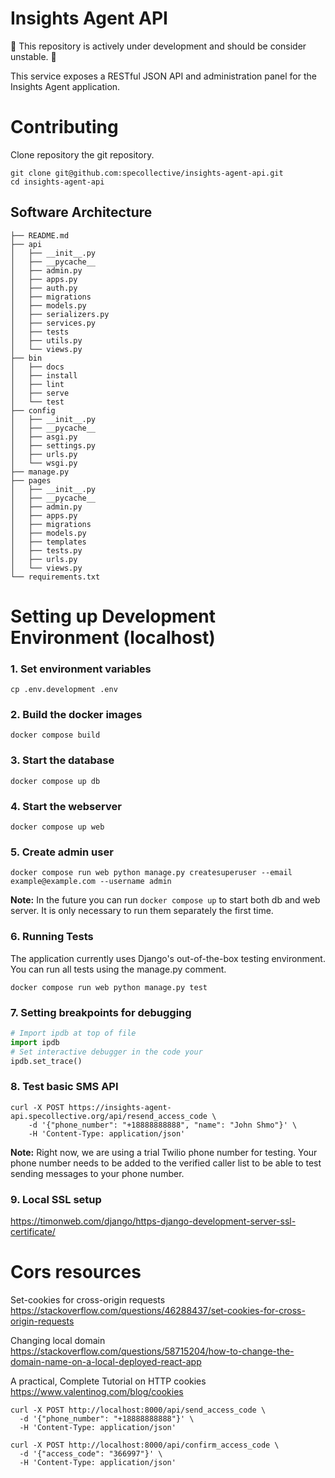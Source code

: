 # Insights Agent API

🚧 This repository is actively under development and should be consider unstable. 🚧

This service exposes a RESTful JSON API and administration panel for the Insights Agent application.

# Contributing

Clone repository the git repository.
```Shell
git clone git@github.com:specollective/insights-agent-api.git
cd insights-agent-api
```

## Software Architecture

```
├── README.md
├── api
│   ├── __init__.py
│   ├── __pycache__
│   ├── admin.py
│   ├── apps.py
│   ├── auth.py
│   ├── migrations
│   ├── models.py
│   ├── serializers.py
│   ├── services.py
│   ├── tests
│   ├── utils.py
│   └── views.py
├── bin
│   ├── docs
│   ├── install
│   ├── lint
│   ├── serve
│   └── test
├── config
│   ├── __init__.py
│   ├── __pycache__
│   ├── asgi.py
│   ├── settings.py
│   ├── urls.py
│   └── wsgi.py
├── manage.py
├── pages
│   ├── __init__.py
│   ├── __pycache__
│   ├── admin.py
│   ├── apps.py
│   ├── migrations
│   ├── models.py
│   ├── templates
│   ├── tests.py
│   ├── urls.py
│   └── views.py
└── requirements.txt
```

# Setting up Development Environment (localhost)

### 1. Set environment variables
  ```Shell
  cp .env.development .env
  ```

### 2. Build the docker images
  ```Shell
  docker compose build
  ```

### 3. Start the database
  ```Shell
  docker compose up db
  ```

### 4. Start the webserver
  ```Shell
  docker compose up web
  ```

### 5. Create admin user
  ```Shell
  docker compose run web python manage.py createsuperuser --email example@example.com --username admin
  ```

**Note:** In the future you can  run `docker compose up` to start both db and web server. It is only necessary to run them separately the first time.


### 6. Running Tests
The application currently uses Django's out-of-the-box testing environment. You can run all tests using the manage.py comment.
  
  ```Shell
  docker compose run web python manage.py test
  ```

### 7. Setting breakpoints for debugging
  ```Python
  # Import ipdb at top of file
  import ipdb
  # Set interactive debugger in the code your
  ipdb.set_trace()
  ```

### 8. Test basic SMS API
  ```Shell
  curl -X POST https://insights-agent-api.specollective.org/api/resend_access_code \
      -d '{"phone_number": "+18888888888", "name": "John Shmo"}' \
      -H 'Content-Type: application/json'
  ```

**Note:** Right now, we are using a trial Twilio phone number for testing. Your phone number needs to be added to the verified caller list to be able to test sending messages to your phone number.

### 9. Local SSL setup

https://timonweb.com/django/https-django-development-server-ssl-certificate/

# Cors resources

Set-cookies for cross-origin requests
https://stackoverflow.com/questions/46288437/set-cookies-for-cross-origin-requests

Changing local domain
https://stackoverflow.com/questions/58715204/how-to-change-the-domain-name-on-a-local-deployed-react-app

A practical, Complete Tutorial on HTTP cookies
https://www.valentinog.com/blog/cookies

```Shell
curl -X POST http://localhost:8000/api/send_access_code \
  -d '{"phone_number": "+18888888888"}' \
  -H 'Content-Type: application/json'

curl -X POST http://localhost:8000/api/confirm_access_code \
  -d '{"access_code": "366997"}' \
  -H 'Content-Type: application/json'
```

